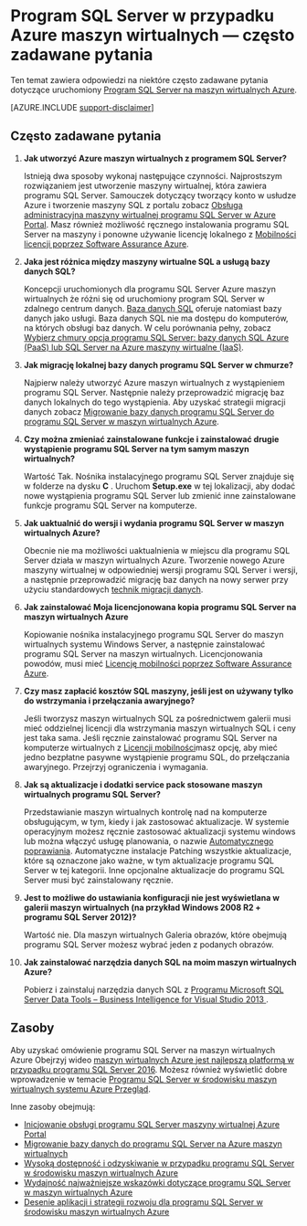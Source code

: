 <properties
    pageTitle="Program SQL Server w przypadku Azure maszyn wirtualnych — często zadawane pytania | Microsoft Azure"
    description="Ten artykuł zawiera odpowiedzi na często zadawane pytania dotyczące uruchomiony program SQL Server na maszyny wirtualne Azure."
    services="virtual-machines-windows"
    documentationCenter=""
    authors="v-shysun"
    manager="felixwu"
    editor=""
    tags="azure-service-management"/>

<tags
    ms.service="virtual-machines-windows"
    ms.devlang="na"
    ms.topic="article"
    ms.tgt_pltfrm="vm-windows-sql-server"
    ms.workload="infrastructure-services"
    ms.date="09/13/2016"
    ms.author="v-shysun"/>

# <a name="sql-server-on-azure-virtual-machines-faq"></a>Program SQL Server w przypadku Azure maszyn wirtualnych — często zadawane pytania

Ten temat zawiera odpowiedzi na niektóre często zadawane pytania dotyczące uruchomiony [Program SQL Server na maszyn wirtualnych Azure](https://azure.microsoft.com/services/virtual-machines/sql-server/).

[AZURE.INCLUDE [support-disclaimer](../../includes/support-disclaimer.md)]

## <a name="frequently-asked-questions"></a>Często zadawane pytania

1. **Jak utworzyć Azure maszyn wirtualnych z programem SQL Server?**

    Istnieją dwa sposoby wykonaj następujące czynności. Najprostszym rozwiązaniem jest utworzenie maszyny wirtualnej, która zawiera programu SQL Server. Samouczek dotyczący tworzący konto w usłudze Azure i tworzenie maszyny SQL z portalu zobacz [Obsługa administracyjna maszyny wirtualnej programu SQL Server w Azure Portal](virtual-machines-windows-portal-sql-server-provision.md). Masz również możliwość ręcznego instalowania programu SQL Server na maszyny i ponowne używanie licencję lokalnego z [Mobilności licencji poprzez Software Assurance Azure](https://azure.microsoft.com/pricing/license-mobility/).

1. **Jaka jest różnica między maszyny wirtualne SQL a usługą bazy danych SQL?**

    Koncepcji uruchomionych dla programu SQL Server Azure maszyn wirtualnych że różni się od uruchomiony program SQL Server w zdalnego centrum danych. [Baza danych SQL](../sql-database/sql-database-technical-overview.md) oferuje natomiast bazy danych jako usługi. Baza danych SQL nie ma dostępu do komputerów, na których obsługi baz danych. W celu porównania pełny, zobacz [Wybierz chmury opcja programu SQL Server: bazy danych SQL Azure (PaaS) lub SQL Server na Azure maszyny wirtualne (IaaS)](../sql-database/sql-database-paas-vs-sql-server-iaas.md).

1. **Jak migrację lokalnej bazy danych programu SQL Server w chmurze?**

    Najpierw należy utworzyć Azure maszyn wirtualnych z wystąpieniem programu SQL Server. Następnie należy przeprowadzić migrację baz danych lokalnych do tego wystąpienia. Aby uzyskać strategii migracji danych zobacz [Migrowanie bazy danych programu SQL Server do programu SQL Server w maszyn wirtualnych Azure](virtual-machines-windows-migrate-sql.md).

2. **Czy można zmieniać zainstalowane funkcje i zainstalować drugie wystąpienie programu SQL Server na tym samym maszyn wirtualnych?**

    Wartość Tak. Nośnika instalacyjnego programu SQL Server znajduje się w folderze na dysku **C** . Uruchom **Setup.exe** w tej lokalizacji, aby dodać nowe wystąpienia programu SQL Server lub zmienić inne zainstalowane funkcje programu SQL Server na komputerze.

3. **Jak uaktualnić do wersji i wydania programu SQL Server w maszyn wirtualnych Azure?**

    Obecnie nie ma możliwości uaktualnienia w miejscu dla programu SQL Server działa w maszyn wirtualnych Azure. Tworzenie nowego Azure maszyny wirtualnej w odpowiedniej wersji programu SQL Server i wersji, a następnie przeprowadzić migrację baz danych na nowy serwer przy użyciu standardowych [technik migracji danych](virtual-machines-windows-migrate-sql.md).

4. **Jak zainstalować Moja licencjonowana kopia programu SQL Server na maszyn wirtualnych Azure**

    Kopiowanie nośnika instalacyjnego programu SQL Server do maszyn wirtualnych systemu Windows Server, a następnie zainstalować programu SQL Server na maszyn wirtualnych. Licencjonowania powodów, musi mieć [Licencję mobilności poprzez Software Assurance Azure](https://azure.microsoft.com/pricing/license-mobility/).

5. **Czy masz zapłacić kosztów SQL maszyny, jeśli jest on używany tylko do wstrzymania i przełączania awaryjnego?**

    Jeśli tworzysz maszyn wirtualnych SQL za pośrednictwem galerii musi mieć oddzielnej licencji dla wstrzymania maszyn wirtualnych SQL i ceny jest taka sama. Jeśli ręcznie zainstalować programu SQL Server na komputerze wirtualnych z [Licencji mobilności](https://azure.microsoft.com/pricing/license-mobility/)masz opcję, aby mieć jedno bezpłatne pasywne wystąpienie programu SQL, do przełączania awaryjnego. Przejrzyj ograniczenia i wymagania.

6. **Jak są aktualizacje i dodatki service pack stosowane maszyn wirtualnych programu SQL Server?**

    Przedstawianie maszyn wirtualnych kontrolę nad na komputerze obsługującym, w tym, kiedy i jak zastosować aktualizacje. W systemie operacyjnym możesz ręcznie zastosować aktualizacji systemu windows lub można włączyć usługę planowania, o nazwie [Automatycznego poprawiania](virtual-machines-windows-classic-sql-automated-patching.md). Automatyczne instalacje Patching wszystkie aktualizacje, które są oznaczone jako ważne, w tym aktualizacje programu SQL Server w tej kategorii. Inne opcjonalne aktualizacje do programu SQL Server musi być zainstalowany ręcznie.

7. **Jest to możliwe do ustawiania konfiguracji nie jest wyświetlana w galerii maszyn wirtualnych (na przykład Windows 2008 R2 + programu SQL Server 2012)?**

    Wartość nie. Dla maszyn wirtualnych Galeria obrazów, które obejmują programu SQL Server możesz wybrać jeden z podanych obrazów.

9. **Jak zainstalować narzędzia danych SQL na moim maszyn wirtualnych Azure?**

    Pobierz i zainstaluj narzędzia danych SQL z [Programu Microsoft SQL Server Data Tools – Business Intelligence for Visual Studio 2013 ](https://www.microsoft.com/en-us/download/details.aspx?id=42313).

## <a name="resources"></a>Zasoby

Aby uzyskać omówienie programu SQL Server na maszyn wirtualnych Azure Obejrzyj wideo [maszyn wirtualnych Azure jest najlepszą platformą w przypadku programu SQL Server 2016](https://channel9.msdn.com/Events/DataDriven/SQLServer2016/Azure-VM-is-the-best-platform-for-SQL-Server-2016). Możesz również wyświetlić dobre wprowadzenie w temacie [Programu SQL Server w środowisku maszyn wirtualnych systemu Azure Przegląd](virtual-machines-windows-sql-server-iaas-overview.md).

Inne zasoby obejmują:

- [Inicjowanie obsługi programu SQL Server maszyny wirtualnej Azure Portal](virtual-machines-windows-portal-sql-server-provision.md)
- [Migrowanie bazy danych do programu SQL Server na Azure maszyn wirtualnych](virtual-machines-windows-migrate-sql.md)
- [Wysoką dostępność i odzyskiwanie w przypadku programu SQL Server w środowisku maszyn wirtualnych Azure](virtual-machines-windows-sql-high-availability-dr.md)
- [Wydajność najważniejsze wskazówki dotyczące programu SQL Server w maszyn wirtualnych Azure](virtual-machines-windows-sql-performance.md)
- [Desenie aplikacji i strategii rozwoju dla programu SQL Server w środowisku maszyn wirtualnych Azure](virtual-machines-windows-sql-server-app-patterns-dev-strategies.md)
